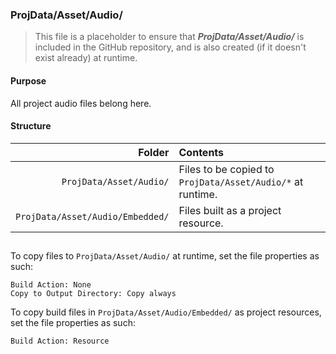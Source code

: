 ﻿### ProjData/Asset/Audio/
> This file is a placeholder to ensure that ***ProjData/Asset/Audio/*** is included in the GitHub repository, and is also
created (if it doesn't exist already) at runtime.

#### Purpose
All project audio files belong here.

#### Structure
| Folder                           | Contents                                                   |
|---------------------------------:|:-----------------------------------------------------------|
| `ProjData/Asset/Audio/`          | Files to be copied to `ProjData/Asset/Audio/*` at runtime. |
| `ProjData/Asset/Audio/Embedded/` | Files built as a project resource.                         |

##

To copy files to `ProjData/Asset/Audio/` at runtime, set the file properties as such:
```
Build Action: None
Copy to Output Directory: Copy always
```

To copy build files in `ProjData/Asset/Audio/Embedded/` as project resources, set the file properties as such:
```
Build Action: Resource
```